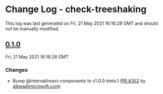 # Change Log - check-treeshaking

This log was last generated on Fri, 21 May 2021 16:16:28 GMT and should not be manually modified.

<!-- Start content -->

## [0.1.0](https://github.com/azure/communication-ui-library/tree/check-treeshaking_v0.1.0)

Fri, 21 May 2021 16:16:28 GMT

### Changes

- Bump @internal/react-components to v1.0.0-beta.1 ([PR #352](https://github.com/azure/communication-ui-library/pull/352) by alkwa@microsoft.com)
